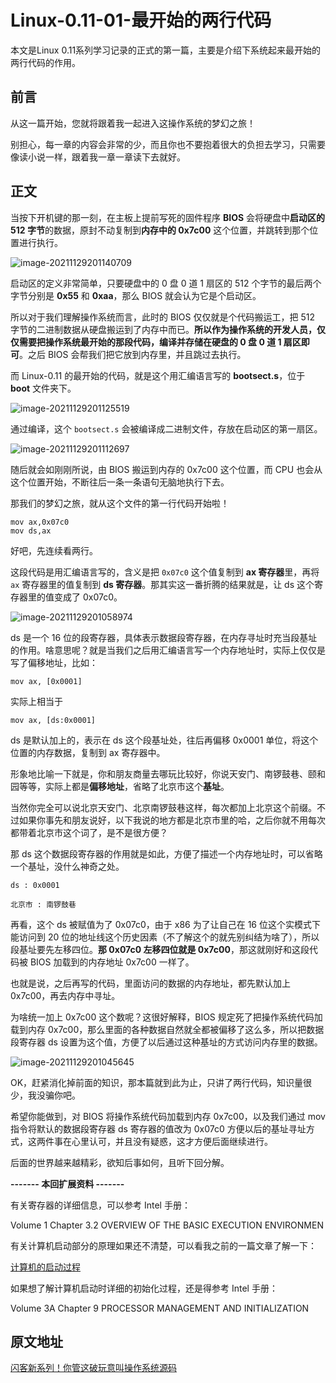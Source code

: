 # Linux-0.11-01-最开始的两行代码


本文是Linux 0.11系列学习记录的正式的第一篇，主要是介绍下系统起来最开始的两行代码的作用。

<!--more-->

## 前言

从这一篇开始，您就将跟着我一起进入这操作系统的梦幻之旅！

别担心，每一章的内容会非常的少，而且你也不要抱着很大的负担去学习，只需要像读小说一样，跟着我一章一章读下去就好。

## 正文

当按下开机键的那一刻，在主板上提前写死的固件程序 **BIOS** 会将硬盘中**启动区的 512 字节**的数据，原封不动复制到**内存中的 0x7c00** 这个位置，并跳转到那个位置进行执行。

![image-20211129201140709](https://cdn.jsdelivr.net/gh/AlexsanderShaw/BlogImages@main/img/202111292011746.png)

启动区的定义非常简单，只要硬盘中的 0 盘 0 道 1 扇区的 512 个字节的最后两个字节分别是 **0x55** 和 **0xaa**，那么 BIOS 就会认为它是个启动区。

所以对于我们理解操作系统而言，此时的 BIOS 仅仅就是个代码搬运工，把 512 字节的二进制数据从硬盘搬运到了内存中而已。**所以作为操作系统的开发人员，仅仅需要把操作系统最开始的那段代码，编译并存储在硬盘的 0 盘 0 道 1 扇区即可**。之后 BIOS 会帮我们把它放到内存里，并且跳过去执行。

而 Linux-0.11 的最开始的代码，就是这个用汇编语言写的 **bootsect.s**，位于 **boot** 文件夹下。

![image-20211129201125519](https://cdn.jsdelivr.net/gh/AlexsanderShaw/BlogImages@main/img/202111292011546.png)

 通过编译，这个 `bootsect.s` 会被编译成二进制文件，存放在启动区的第一扇区。

![image-20211129201112697](https://cdn.jsdelivr.net/gh/AlexsanderShaw/BlogImages@main/img/202111292011736.png)

 随后就会如刚刚所说，由 BIOS 搬运到内存的 0x7c00 这个位置，而 CPU 也会从这个位置开始，不断往后一条一条语句无脑地执行下去。

 那我们的梦幻之旅，就从这个文件的第一行代码开始啦！

```assembly
mov ax,0x07c0
mov ds,ax
```

好吧，先连续看两行。

这段代码是用汇编语言写的，含义是把 `0x07c0` 这个值复制到 **ax 寄存器**里，再将 `ax` 寄存器里的值复制到 **ds 寄存器**。那其实这一番折腾的结果就是，让 ds 这个寄存器里的值变成了 0x07c0。

![image-20211129201058974](https://cdn.jsdelivr.net/gh/AlexsanderShaw/BlogImages@main/img/202111292010011.png)

 ds 是一个 16 位的段寄存器，具体表示数据段寄存器，在内存寻址时充当段基址的作用。啥意思呢？就是当我们之后用汇编语言写一个内存地址时，实际上仅仅是写了偏移地址，比如：

```assembly
mov ax, [0x0001]
```

实际上相当于

```assembly
mov ax, [ds:0x0001]
```

ds 是默认加上的，表示在 ds 这个段基址处，往后再偏移 0x0001 单位，将这个位置的内存数据，复制到 ax 寄存器中。

 形象地比喻一下就是，你和朋友商量去哪玩比较好，你说天安门、南锣鼓巷、颐和园等等，实际上都是**偏移地址**，省略了北京市这个**基址**。

 当然你完全可以说北京天安门、北京南锣鼓巷这样，每次都加上北京这个前缀。不过如果你事先和朋友说好，以下我说的地方都是北京市里的哈，之后你就不用每次都带着北京市这个词了，是不是很方便？

 那 ds 这个数据段寄存器的作用就是如此，方便了描述一个内存地址时，可以省略一个基址，没什么神奇之处。

```text
ds : 0x0001

北京市 : 南锣鼓巷
```

 再看，这个 ds 被赋值为了 0x07c0，由于 x86 为了让自己在 16 位这个实模式下能访问到 20 位的地址线这个历史因素（不了解这个的就先别纠结为啥了），所以段基址要先左移四位。**那 0x07c0 左移四位就是 0x7c00**，那这就刚好和这段代码被 BIOS 加载到的内存地址 0x7c00 一样了。

 也就是说，之后再写的代码，里面访问的数据的内存地址，都先默认加上 0x7c00，再去内存中寻址。

 为啥统一加上 0x7c00 这个数呢？这很好解释，BIOS 规定死了把操作系统代码加载到内存 0x7c00，那么里面的各种数据自然就全都被偏移了这么多，所以把数据段寄存器 ds 设置为这个值，方便了以后通过这种基址的方式访问内存里的数据。

![image-20211129201045645](https://cdn.jsdelivr.net/gh/AlexsanderShaw/BlogImages@main/img/202111292010677.png)

OK，赶紧消化掉前面的知识，那本篇就到此为止，只讲了两行代码，知识量很少，我没骗你吧。

 希望你能做到，对 BIOS 将操作系统代码加载到内存 0x7c00，以及我们通过 mov 指令将默认的数据段寄存器 ds 寄存器的值改为 0x07c0 方便以后的基址寻址方式，这两件事在心里认可，并且没有疑惑，这才方便后面继续进行。

 后面的世界越来越精彩，欲知后事如何，且听下回分解。



**------- 本回扩展资料 -------**

有关寄存器的详细信息，可以参考 Intel 手册：

Volume 1 Chapter 3.2 OVERVIEW OF THE BASIC EXECUTION ENVIRONMEN

有关计算机启动部分的原理如果还不清楚，可以看我之前的一篇文章了解一下：

[计算机的启动过程](http://mp.weixin.qq.com/s?__biz=Mzk0MjE3NDE0Ng==&mid=2247483867&idx=1&sn=76ece31324d32922a7cb9db129decd3f&chksm=c2c67b76f5b1f260bb459e12c029f8e6a7a813055811ab8ed794a3f36d0d7d50e66df27f4f0a&scene=21#wechat_redirect)

如果想了解计算机启动时详细的初始化过程，还是得参考 Intel 手册：

Volume 3A Chapter 9 PROCESSOR MANAGEMENT AND INITIALIZATION
## 原文地址

[闪客新系列！你管这破玩意叫操作系统源码](https://mp.weixin.qq.com/s/LIsqRX51W7d_yw-HN-s2DA)

